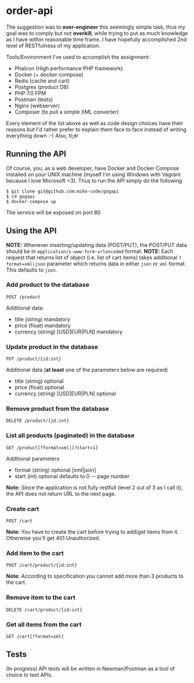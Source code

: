 # order-api

The suggestion was to **over-engineer** this seemingly simple task, thus my goal was to comply but not **overkill**, while trying to put as much knowledge as I have within reasonable time frame. I have hopefully accomplished 2nd level of RESTfulness of my application.

Tools/Environment I've used to accomplish the assignment:
 - Phalcon (High performance PHP framework) 
 - Docker (+ docker-compose)
 - Redis (cache and cart)
 - Postgres (product DB)
 - PHP 7.0 FPM
 - Postman (tests)
 - Nginx (webserver)
 - Composer (to pull a simple XML converter)
 
Every element of the list above as well as code design choices have their reasons but I'd rather prefer to explain them face to face instead of writing everything down :-) Also, tl;dr

## Running the API

Of course, you, as a web developer, have Docker and Docker Compose installed on your UNIX machine (myself I'm using Windows with Vagrant because I love Microsoft <3). Thus to run the API simply do the following

    $ git clone git@github.com:mike-code/gogapi
    $ cd gogapi
    $ docker-compose up

The service will be exposed on port 80

## Using the API

**NOTE:** Whenever inserting/updating data (POST/PUT), the POST/PUT data should be in `application/x-www-form-urlencoded` format.
**NOTE:** Each request that returns list of object (i.e. list of cart items) takes additional `?format=xml|json` parameter which returns data in either `json` or `xml` format. This defaults to `json`.


### Add product to the database

    POST /product
    
Additional data:
* title (string) mandatory
* price (float) mandatory
* currency (string) [USD|EUR|PLN] mandatory
    
    
### Update product in the database

    PUT /product/{id:int}
    
Additional data (**at least** one of the parameters below are required)
* title (string) optional
* price (float) optional
* currency (string) [USD|EUR|PLN] optional
    

### Remove product from the database

    DELETE /product/{id:int}
    
    
### List all products (paginated) in the database

    GET /product[?format=xml][?start=1]
    
Additional parameters
* format (string) optional [xml|json]
* start (int) optional defaults to 0 -- page number

**Note:** Since the application is not fully restfull (level 2 out of 3 as I call it), the API does not return URL to the next page.


### Create cart

    POST /cart
 
**Note:** You have to create the cart before trying to add/get items from it. Otherwise you'll get 401 Unauthorized.

### Add item to the cart

    POST /cart/product/{id:int}

**Note:** According to specification you cannot add more than 3 products to the cart.
    
### Remove item to the cart

    DELETE /cart/product/{id:int}
    

### Get all items from the cart

    GET /cart[?format=xml]
    

## Tests

(In progress) API tests will be written in Newman/Postman as a tool of choice to test APIs.


    
